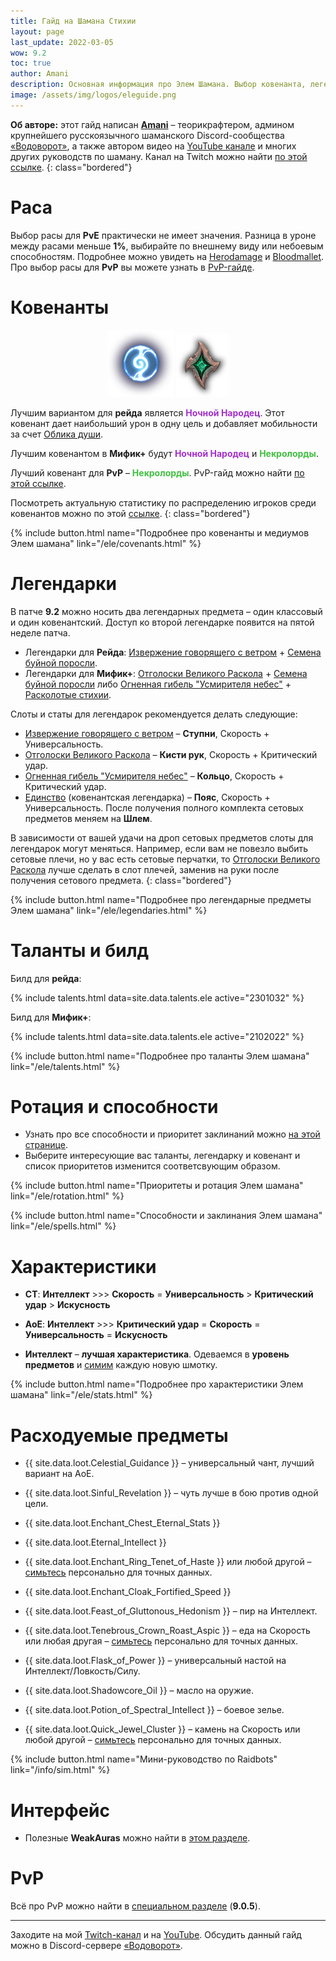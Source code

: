 ```yaml
---
title: Гайд на Шамана Стихии
layout: page
last_update: 2022-03-05
wow: 9.2
toc: true
author: Amani
description: Основная информация про Элем Шамана. Выбор ковенанта, легендарные предметы, таланты для рейда и Мифик+, описание способностей, ротации и характеристик – в этом руководстве вы найдете это и многое другое.
image: /assets/img/logos/eleguide.png
---
```

**Об авторе:** этот гайд написан **[Amani](https://www.twitch.tv/amanizandalari)** – теорикрафтером, админом крупнейшего русскоязычного шаманского Discord-сообщества [«Водоворот»](https://discord.gg/8Bag6kT), а также автором видео на [YouTube канале](https://youtube.com/channel/UC5IikzgR1TeED-DxPLqISHg) и многих других руководств по шаману. Канал на Twitch можно найти [по этой ссылке](https://www.twitch.tv/amanizandalari).
{: class="bordered"}

# Раса

Выбор расы для **PvE** практически не имеет значения. Разница в уроне между расами меньше **1%**, выбирайте по внешнему виду или небоевым способностям. Подробнее можно увидеть на [Herodamage](https://www.herodamage.com/shaman/races/1t-t26-elemental) и [Bloodmallet](https://bloodmallet.com/chart/shaman/elemental/races/castingpatchwerk). Про выбор расы для **PvP** вы можете узнать в [PvP-гайде](https://stormkeeper.ru/ele/pvp.html).

# Ковенанты

<p align="center">
<img src="/assets/img/Night_Fae_sigil.png">
<img src="/assets/img/Necrolord_sigil.png"> 
</p>

Лучшим вариантом для **рейда** является <span style="color:#a330c9;font-size:1em;">**Ночной Народец**</span>. Этот ковенант дает наибольший урон в одну цель и добавляет мобильности за счет [Облика души](https://ru.wowhead.com/spell=310143).

Лучшим ковенантом в **Мифик+** будут <span style="color:#a330c9;font-size:1em;">**Ночной Народец**</span> и <span style="color:#40bf40;font-size:1em;">**Некролорды**</span>. 

Лучший ковенант для **PvP** – <span style="color:#40bf40;font-size:1em;">**Некролорды**</span>. PvP-гайд можно найти [по этой ссылке](https://stormkeeper.ru/ele/pvp.html).

Посмотреть актуальную статистику по распределению игроков среди ковенантов можно по этой [ссылке](https://mplus.subcreation.net/elemental-shaman.html#covenants).
{: class="bordered"}

{% include button.html name="Подробнее про ковенанты и медиумов Элем шамана" link="/ele/covenants.html" %}  

<p></p>

# Легендарки

В патче **9.2** можно носить два легендарных предмета – один классовый и один ковенантский. Доступ ко второй легендарке появится на пятой неделе патча.

* Легендарки для **Рейда**: [Извержение говорящего с ветром](https://ru.wowhead.com/spell=336063) + [Семена буйной поросли](https://ru.wowhead.com/spell=356218).
* Легендарки для **Мифик+**: [Отголоски Великого Раскола](https://ru.wowhead.com/spell=336215) + [Семена буйной поросли](https://ru.wowhead.com/spell=356218) либо [Огненная гибель "Усмирителя небес"](https://ru.wowhead.com/spell=336734) + [Расколотые стихии](https://ru.wowhead.com/spell=354647).

Слоты и статы для легендарок рекомендуется делать следующие:

* [Извержение говорящего с ветром](https://ru.wowhead.com/spell=336063) – **Ступни**, Скорость + Универсальность.
* [Отголоски Великого Раскола](https://ru.wowhead.com/spell=336215) – **Кисти рук**, Скорость + Критический удар.
* [Огненная гибель "Усмирителя небес"](https://ru.wowhead.com/spell=336734) – **Кольцо**, Скорость + Критический удар.
* [Единство](https://ptr.wowhead.com/spell=364852) (ковенантская легендарка) – **Пояс**, Скорость + Универсальность. После получения полного комплекта сетовых предметов меняем на **Шлем**.

В зависимости от вашей удачи на дроп сетовых предметов слоты для легендарок могут меняться. Например, если вам не повезло выбить сетовые плечи, но у вас есть сетовые перчатки, то [Отголоски Великого Раскола](https://ru.wowhead.com/spell=336215) лучше сделать в слот плечей, заменив на руки после получения сетового предмета.
{: class="bordered"}


{% include button.html name="Подробнее про легендарные предметы Элем шамана" link="/ele/legendaries.html" %}  

<p></p>

# Таланты и билд

Билд для **рейда**:

{% include talents.html data=site.data.talents.ele active="2301032" %}

Билд для **Мифик+**:

{% include talents.html data=site.data.talents.ele active="2102022" %}

{% include button.html name="Подробнее про таланты Элем шамана" link="/ele/talents.html" %}  

<p></p>


# Ротация и способности

* Узнать про все способности и приоритет заклинаний можно [на этой странице](/ele/rotation.html).
* Выберите интересующие вас таланты, легендарку и ковенант и список приоритетов изменится соответсвующим образом.

{% include button.html name="Приоритеты и ротация Элем шамана" link="/ele/rotation.html" %}  

<p></p>

{% include button.html name="Способности и заклинания Элем шамана" link="/ele/spells.html" %}  

<p></p>

# Характеристики

* **СТ**: **Интеллект** >>> **Скорость** = **Универсальность** > **Критический удар** > **Искусность**
* **АоЕ**: **Интеллект** >>> **Критический удар** = **Скорость** = **Универсальность** = **Искусность**

* **Интеллект** – **лучшая характеристика**. Одеваемся в **уровень предметов** и [симим](https://www.raidbots.com/simbot) каждую новую шмотку.


{% include button.html name="Подробнее про характеристики Элем шамана" link="/ele/stats.html" %}  

<p></p>


# Расходуемые предметы

* {{ site.data.loot.Celestial_Guidance }} – универсальный чант, лучший вариант на АоЕ.
* {{ site.data.loot.Sinful_Revelation }} – чуть лучше в бою против одной цели.

* {{ site.data.loot.Enchant_Chest_Eternal_Stats }}
* {{ site.data.loot.Eternal_Intellect }}
* {{ site.data.loot.Enchant_Ring_Tenet_of_Haste }} или любой другой – [симьтесь](https://www.raidbots.com/simbot) персонально для точных данных.
* {{ site.data.loot.Enchant_Cloak_Fortified_Speed }}

* {{ site.data.loot.Feast_of_Gluttonous_Hedonism }} – пир на Интеллект.
* {{ site.data.loot.Tenebrous_Crown_Roast_Aspic }} – еда на Скорость или любая другая – [симьтесь](https://www.raidbots.com/simbot) персонально для точных данных.

* {{ site.data.loot.Flask_of_Power }} – универсальный настой на Интеллект/Ловкость/Силу.
* {{ site.data.loot.Shadowcore_Oil }} – масло на оружие.

* {{ site.data.loot.Potion_of_Spectral_Intellect }} – боевое зелье. 

* {{ site.data.loot.Quick_Jewel_Cluster }} – камень на Скорость или любой другой – [симьтесь](https://www.raidbots.com/simbot) персонально для точных данных.

{% include button.html name="Мини-руководство по Raidbots" link="/info/sim.html" %}  

<p></p>

# Интерфейс

* Полезные **WeakAuras** можно найти в [этом разделе](/ele/weakauras.html).

# PvP

Всё про PvP можно найти в [специальном разделе](https://stormkeeper.ru/ele/pvp.html) (**9.0.5**).


<p></p>

<hr>

<p></p>

Заходите на мой [Twitch-канал](https://www.twitch.tv/amanizandalari) и на [YouTube](https://youtube.com/channel/UC5IikzgR1TeED-DxPLqISHg). Обсудить данный гайд можно в Discord-сервере [«Водоворот»](https://discord.gg/vodovorot ).
